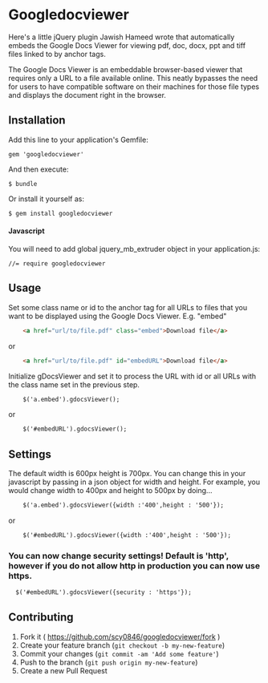 # Googledocviewer

Here's a little jQuery plugin Jawish Hameed wrote that automatically embeds the Google Docs Viewer for viewing pdf, doc, docx, ppt and tiff files linked to by anchor tags.

The Google Docs Viewer is an embeddable browser-based viewer that requires only a URL to a file available online. This neatly bypasses the need for users to have compatible software on their machines for those file types and displays the document right in the browser.

## Installation

Add this line to your application's Gemfile:

    gem 'googledocviewer'

And then execute:

    $ bundle

Or install it yourself as:

    $ gem install googledocviewer


#### Javascript


You will need to add global jquery_mb_extruder object in your application.js:

	//= require googledocviewer

## Usage


Set some class name or id to the anchor tag for all URLs to files that you want to be displayed using the Google Docs Viewer. E.g. "embed"

```html
	<a href="url/to/file.pdf" class="embed">Download file</a>
```	
or	
```html
	<a href="url/to/file.pdf" id="embedURL">Download file</a>
```

Initialize gDocsViewer and set it to process the URL with id or all URLs with the class name set in the previous step.

```html
	$('a.embed').gdocsViewer();
```	
or
```html
	$('#embedURL').gdocsViewer();
```

## Settings

The default width is 600px height is 700px. You can change this in your javascript by passing in a json object for width and height. For example, you would change width to 400px and height to 500px by doing...

```html
	$('a.embed').gdocsViewer({width :'400',height : '500'});
```	
or
```html
	$('#embedURL').gdocsViewer({width :'400',height : '500'});
```

### You can now change security settings! Default is 'http', however if you do not allow http in production you can now use https.

```html
  $('#embedURL').gdocsViewer({security : 'https'});
```

## Contributing

1. Fork it ( https://github.com/scy0846/googledocviewer/fork )
2. Create your feature branch (`git checkout -b my-new-feature`)
3. Commit your changes (`git commit -am 'Add some feature'`)
4. Push to the branch (`git push origin my-new-feature`)
5. Create a new Pull Request
